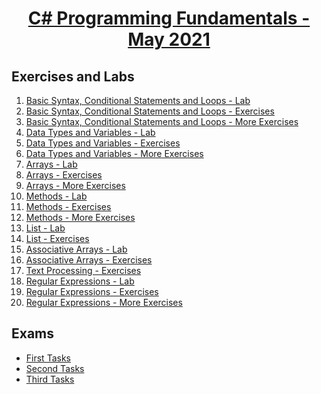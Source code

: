 # <a href="https://softuni.bg/trainings/3369/programming-fundamentals-with-csharp-java-javascript-and-python-may-2021"><p align="center"> C# Programming Fundamentals - May 2021<p>
</a>



## Exercises and Labs
1. <a href="https://github.com/kace123/Software-University-SoftUni-/tree/main/C%23%20Programming%20Fundamentals%20-%20Exercises%20and%20Exams/C%23%20Fundamentals%20-%20Exercises/Basic%20Syntax%2C%20Conditional%20Statements%20and%20Loops%20-%20Lab" > Basic Syntax, Conditional Statements and Loops - Lab </a> 
2. <a href="https://github.com/kace123/Software-University-SoftUni-/tree/main/C%23%20Programming%20Fundamentals%20-%20Exercises%20and%20Exams/C%23%20Fundamentals%20-%20Exercises/Basic%20Syntax%2C%20Conditional%20Statements%20and%20Loops%20-%20Exercises" > Basic Syntax, Conditional Statements and Loops - Exercises </a> 
3. <a href="https://github.com/kace123/Software-University-SoftUni-/tree/main/C%23%20Programming%20Fundamentals%20-%20Exercises%20and%20Exams/C%23%20Fundamentals%20-%20Exercises/Basic%20Syntax%2C%20Conditional%20Statements%20and%20Loops%20-%20More%20Exercises" > Basic Syntax, Conditional Statements and Loops - More Exercises </a> 
4. <a href="https://github.com/kace123/Software-University-SoftUni-/tree/main/C%23%20Programming%20Fundamentals%20-%20Exercises%20and%20Exams/C%23%20Fundamentals%20-%20Exercises/Data%20Typers%20and%20Variables%20-%20Lab" > Data Types and Variables - Lab </a> 
5. <a href="https://github.com/kace123/Software-University-SoftUni-/tree/main/C%23%20Programming%20Fundamentals%20-%20Exercises%20and%20Exams/C%23%20Fundamentals%20-%20Exercises/Data%20Typers%20and%20Variables%20-%20Exercises" > Data Types and Variables - Exercises </a> 
6. <a href="https://github.com/kace123/Software-University-SoftUni-/tree/main/C%23%20Programming%20Fundamentals%20-%20Exercises%20and%20Exams/C%23%20Fundamentals%20-%20Exercises/Data%20Typers%20and%20Variables%20-%20More%20Exercises" > Data Types and Variables - More Exercises </a> 
7. <a href="https://github.com/kace123/Software-University-SoftUni-/tree/main/C%23%20Programming%20Fundamentals%20-%20Exercises%20and%20Exams/C%23%20Fundamentals%20-%20Exercises/Arrays%20-%20Lab" > Arrays - Lab </a> 
8. <a href="https://github.com/kace123/Software-University-SoftUni-/tree/main/C%23%20Programming%20Fundamentals%20-%20Exercises%20and%20Exams/C%23%20Fundamentals%20-%20Exercises/Arrays%20-%20Exercises" > Arrays - Exercises </a> 
9. <a href="https://github.com/kace123/Software-University-SoftUni-/tree/main/C%23%20Programming%20Fundamentals%20-%20Exercises%20and%20Exams/C%23%20Fundamentals%20-%20Exercises/Arrays%20-%20More%20Exercises/EncryptSortAndPrintArray" > Arrays - More Exercises </a> 
10. <a href="https://github.com/kace123/Software-University-SoftUni-/tree/main/C%23%20Programming%20Fundamentals%20-%20Exercises%20and%20Exams/C%23%20Fundamentals%20-%20Exercises/Methods%20-%20Lab" > Methods - Lab </a> 
11. <a href="https://github.com/kace123/Software-University-SoftUni-/tree/main/C%23%20Programming%20Fundamentals%20-%20Exercises%20and%20Exams/C%23%20Fundamentals%20-%20Exercises/Methods%20-%20Exercises" > Methods - Exercises </a> 
12. <a href="https://github.com/kace123/Software-University-SoftUni-/tree/main/C%23%20Programming%20Fundamentals%20-%20Exercises%20and%20Exams/C%23%20Fundamentals%20-%20Exercises/Methods%20-%20More%20Exercises" > Methods - More Exercises </a> 
13. <a href="https://github.com/kace123/Software-University-SoftUni-/tree/main/C%23%20Programming%20Fundamentals%20-%20Exercises%20and%20Exams/C%23%20Fundamentals%20-%20Exercises/Lists%20-%20Lab" > List - Lab </a> 
14. <a href="https://github.com/kace123/Software-University-SoftUni-/tree/main/C%23%20Programming%20Fundamentals%20-%20Exercises%20and%20Exams/C%23%20Fundamentals%20-%20Exercises/Lists%20-%20Exercises" > List - Exercises </a> 
15. <a href="https://github.com/kace123/Software-University-SoftUni-/tree/main/C%23%20Programming%20Fundamentals%20-%20Exercises%20and%20Exams/C%23%20Fundamentals%20-%20Exercises/Associative%20Arrays%20-%20Lab" > Associative Arrays - Lab </a> 
16. <a href="https://github.com/kace123/Software-University-SoftUni-/tree/main/C%23%20Programming%20Fundamentals%20-%20Exercises%20and%20Exams/C%23%20Fundamentals%20-%20Exercises/Associative%20Arrays%20-%20Exercises" > Associative Arrays - Exercises </a> 
17. <a href="https://github.com/kace123/Software-University-SoftUni-/tree/main/C%23%20Programming%20Fundamentals%20-%20Exercises%20and%20Exams/C%23%20Fundamentals%20-%20Exercises/Text%20Processing%20-%20Exercises" > Text Processing - Exercises </a> 
18. <a href="https://github.com/kace123/Software-University-SoftUni-/tree/main/C%23%20Programming%20Fundamentals%20-%20Exercises%20and%20Exams/C%23%20Fundamentals%20-%20Exercises/Regular%20Experssions%20-%20Lab" > Regular Expressions - Lab </a>
19. <a href="https://github.com/kace123/Software-University-SoftUni-/tree/main/C%23%20Programming%20Fundamentals%20-%20Exercises%20and%20Exams/C%23%20Fundamentals%20-%20Exercises/Regular%20Experssions%20-%20Exercises" > Regular Expressions - Exercises </a>
20. <a href="https://github.com/kace123/Software-University-SoftUni-/tree/main/C%23%20Programming%20Fundamentals%20-%20Exercises%20and%20Exams/C%23%20Fundamentals%20-%20Exercises/Regular%20Experssions%20-%20More%20Exercises" > Regular Expressions - More Exercises </a>

## Exams
- <a href="https://github.com/kace123/Software-University-SoftUni-/tree/main/C%23%20Basics%20-%20Exercises%20and%20Exams/C%23%20Basics%20-%20Exams/C%23%20Exams%20-%201st%20Exercise" >First Tasks</a> 
- <a href="https://github.com/kace123/Software-University-SoftUni-/tree/main/C%23%20Basics%20-%20Exercises%20and%20Exams/C%23%20Basics%20-%20Exams/C%23%20Exams%20-%202nd%20Exercises" >Second Tasks</a> 
- <a href="https://github.com/kace123/Software-University-SoftUni-/tree/main/C%23%20Basics%20-%20Exercises%20and%20Exams/C%23%20Basics%20-%20Exams/C%23%20Exams%20-%203rd%20Exercises" >Third Tasks</a> 

